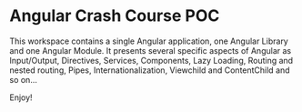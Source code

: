 # Angular Crash Course POC
This workspace contains a single Angular application, one Angular Library and one Angular Module. 
It presents several specific aspects of Angular as Input/Output, Directives, Services, Components, 
Lazy Loading, Routing and nested routing, Pipes, Internationalization, Viewchild and ContentChild and so on... 

Enjoy! 
